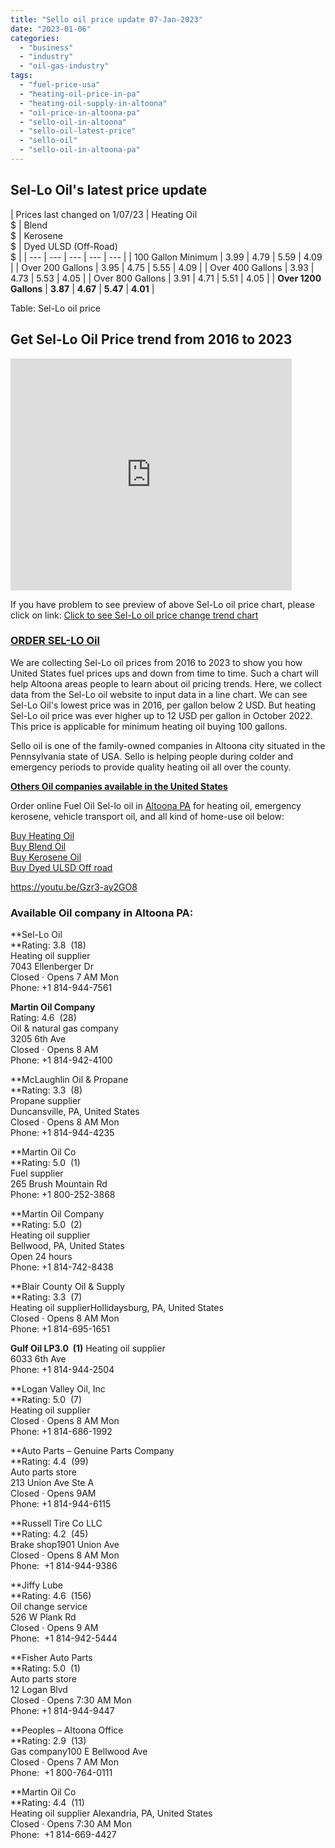 ```yaml
---
title: "Sello oil price update 07-Jan-2023"
date: "2023-01-06"
categories: 
  - "business"
  - "industry"
  - "oil-gas-industry"
tags: 
  - "fuel-price-usa"
  - "heating-oil-price-in-pa"
  - "heating-oil-supply-in-altoona"
  - "oil-price-in-altoona-pa"
  - "sello-oil-in-altoona"
  - "sello-oil-latest-price"
  - "sello-oil"
  - "sello-oil-in-altoona-pa"
---
```


## Sel-Lo Oil's latest price update

| Prices last changed on 1/07/23 | Heating Oil  
$ | Blend  
$ | Kerosene  
$ | Dyed ULSD (Off-Road)  
$ |
| --- | --- | --- | --- | --- |
| 100 Gallon Minimum | 3.99 | 4.79 | 5.59 | 4.09 |
| Over 200 Gallons | 3.95 | 4.75 | 5.55 | 4.09 |
| Over 400 Gallons | 3.93 | 4.73 | 5.53 | 4.05 |
| Over 800 Gallons | 3.91 | 4.71 | 5.51 | 4.05 |
| **Over 1200 Gallons** | **3.87** | **4.67** | **5.47** | **4.01** |

Table: Sel-Lo oil price

## Get Sel-Lo Oil Price trend from 2016 to 2023

<iframe width="450" height="371" seamless="" frameborder="0" scrolling="yes" src="https://docs.google.com/spreadsheets/d/e/2PACX-1vQFcpTTjsXdlKjJR4rHKf__hJHiGP1lemBeRS4MXR6KW-ZrHchgwqAMwpodIfCCPMQhBgxzKBYY3TaX/pubchart?oid=1021211221&amp;format=interactive"></iframe>

If you have problem to see preview of above Sel-Lo oil price chart, please click on link: [Click to see Sel-Lo oil price change trend chart](https://bdmeter.info/2023/01/06/sello-oil-price-update-13-jan-2023/?noamp=mobile)

### [ORDER SEL-LO Oil](https://sellooil.com/orderonline)

We are collecting Sel-Lo oil prices from 2016 to 2023 to show you how United States fuel prices ups and down from time to time. Such a chart will help Altoona areas people to learn about oil pricing trends. Here, we collect data from the Sel-Lo oil website to input data in a line chart. We can see Sel-Lo Oil's lowest price was in 2016, per gallon below 2 USD. But heating Sel-Lo oil price was ever higher up to 12 USD per gallon in October 2022. This price is applicable for minimum heating oil buying 100 gallons.

Sello oil is one of the family-owned companies in Altoona city situated in the Pennsylvania state of USA. Sello is helping people during colder and emergency periods to provide quality heating oil all over the county.

[**Others Oil companies available in the United States**](https://bdmeter.info/2021/02/14/latest-sello-oil-price-in-the-united-states-feb-14-2021/)

Order online Fuel Oil Sel-lo oil in [Altoona PA](https://en.wikipedia.org/wiki/Altoona,_Pennsylvania) for heating oil, emergency kerosene, vehicle transport oil, and all kind of home-use oil below:

[Buy Heating Oil](https://sellooil.com/orderonline#!/Heating-Oil/p/54692804/category=22828044)  
[Buy Blend Oil](https://sellooil.com/orderonline#!/Blend/p/55743456/category=22828044)  
[Buy Kerosene Oil](https://bdmeter.info/sello-oil-price-in-altoona-pa/)  
[Buy Dyed ULSD Off road](https://sellooil.com/orderonline#!/Dyed-ULSD-Off-Road/p/55743458/category=22828044)

https://youtu.be/Gzr3-ay2GO8

### **Available Oil company in Altoona PA:**

**Sel-Lo Oil  
**Rating: 3.8  (18)  
Heating oil supplier  
7043 Ellenberger Dr  
Closed ⋅ Opens 7 AM Mon  
Phone: +1 814-944-7561

**Martin Oil Company**  
Rating: 4.6  (28)   
Oil & natural gas company  
3205 6th Ave  
Closed ⋅ Opens 8 AM   
Phone: +1 814-942-4100

**McLaughlin Oil & Propane  
**Rating: 3.3  (8)   
Propane supplier  
Duncansville, PA, United States  
Closed ⋅ Opens 8 AM Mon   
Phone: +1 814-944-4235

**Martin Oil Co  
**Rating: 5.0  (1)   
Fuel supplier  
265 Brush Mountain Rd  
Phone: +1 800-252-3868

**Martin Oil Company  
**Rating: 5.0  (2)   
Heating oil supplier  
Bellwood, PA, United States  
Open 24 hours   
Phone: +1 814-742-8438

**Blair County Oil & Supply  
**Rating: 3.3  (7)  
Heating oil supplierHollidaysburg, PA, United States  
Closed ⋅ Opens 8 AM Mon   
Phone: +1 814-695-1651

**Gulf Oil LP3.0  (1)** Heating oil supplier  
6033 6th Ave  
Phone: +1 814-944-2504

**Logan Valley Oil, Inc  
**Rating: 5.0  (7)   
Heating oil supplier  
Closed ⋅ Opens 8 AM Mon   
Phone: +1 814-686-1992

**Auto Parts – Genuine Parts Company  
**Rating: 4.4  (99)   
Auto parts store  
213 Union Ave Ste A  
Closed ⋅ Opens 9AM   
Phone: +1 814-944-6115

**Russell Tire Co LLC  
**Rating: 4.2  (45)   
Brake shop1901 Union Ave  
Closed ⋅ Opens 8 AM Mon   
Phone:  +1 814-944-9386

**Jiffy Lube  
**Rating: 4.6  (156)   
Oil change service  
526 W Plank Rd  
Closed ⋅ Opens 9 AM   
Phone:  +1 814-942-5444

**Fisher Auto Parts  
**Rating: 5.0  (1)  
Auto parts store  
12 Logan Blvd  
Closed ⋅ Opens 7:30 AM Mon   
Phone: +1 814-944-9447

**Peoples – Altoona Office  
**Rating: 2.9  (13)   
Gas company100 E Bellwood Ave  
Closed ⋅ Opens 7 AM Mon   
Phone:  +1 800-764-0111

**Martin Oil Co  
**Rating: 4.4  (11)   
Heating oil supplier Alexandria, PA, United States  
Closed ⋅ Opens 7:30 AM Mon   
Phone:  +1 814-669-4427
